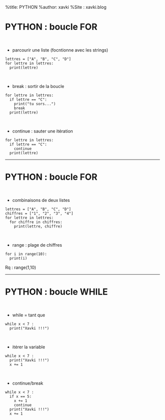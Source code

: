 %title: PYTHON
%author: xavki
%Site : xavki.blog


# PYTHON : boucle FOR


<br>


* parcourir une liste (focntionne avec les strings) 

```
lettres = ["A", "B", "C", "D"]
for lettre in lettres:
  print(lettre)
```

<br>


* break : sortir de la boucle

```
for lettre in lettres:
  if lettre == "C":
    print("tu sors...")
    break
  print(lettre)
```

<br>


* continue : sauter une itération

```
for lettre in lettres:
  if lettre == "C":
    continue
  print(lettre)
```

----------------------------------------------------------------


# PYTHON : boucle FOR



<br>


* combinaisons de deux listes

```
lettres = ["A", "B", "C", "D"]
chiffres = ["1", "2", "3", "4"]
for lettre in lettres:
  for chiffre in chiffres:
    print(lettre, chiffre)
```

<br>


* range : plage de chiffres

```
for i in range(10):
  print(i)
```

Rq : range(1,10)

--------------------------------------------------------------


# PYTHON : boucle WHILE


<br>


* while = tant que

```
while x < 7 :
  print("Xavki !!!")
```

<br>


* itérer la variable

```
while x < 7 :
  print("Xavki !!!")
  x += 1
```

<br>


* continue/break
```
while x < 7 :
  if x == 5:
    x += 1
    continue
  print("Xavki !!!")
  x += 1
```
